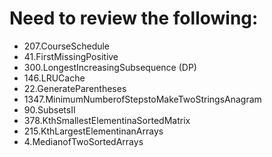 # Need to review the following:

- 207.CourseSchedule
- 41.FirstMissingPositive
- 300.LongestIncreasingSubsequence (DP)
- 146.LRUCache
- 22.GenerateParentheses
- 1347.MinimumNumberofStepstoMakeTwoStringsAnagram
- 90.SubsetsII
- 378.KthSmallestElementinaSortedMatrix
- 215.KthLargestElementinanArrays
- 4.MedianofTwoSortedArrays
